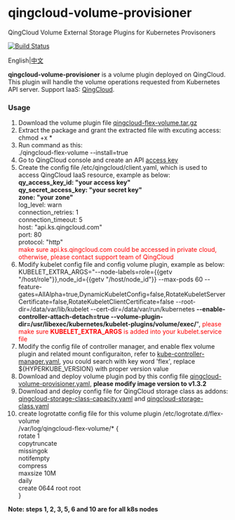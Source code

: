 # qingcloud-volume-provisioner
QingCloud Volume External Storage Plugins for Kubernetes Provisoners

[![Build Status](https://travis-ci.org/yunify/qingcloud-volume-provisioner.svg?branch=master)](https://travis-ci.org/yunify/qingcloud-volume-provisioner)

English|[中文](README_zh.md)

**qingcloud-volume-provisioner** is a volume plugin deployed on QingCloud. This plugin will handle the volume operations requested from Kubernetes API server. Support IaaS: [QingCloud](http://qingcloud.com).

### Usage
1. Download the volume plugin file [qingcloud-flex-volume.tar.gz](https://pek3a.qingstor.com/k8s-qingcloud/k8s/qingcloud/volume/v1.3.2/qingcloud-flex-volume.tar.gz)   
1. Extract the package and grant the extracted file with excuting access:  
chmod +x *  
1. Run command as this:  
./qingcloud-flex-volume  --install=true  
1. Go to QingCloud console and create an API [access key](https://console.qingcloud.com/access_keys/)  
1. Create the config file /etc/qingcloud/client.yaml, which is used to access QingCloud IaaS resource, example as below:  
    **qy_access_key_id: "your access key"**  
    **qy_secret_access_key: "your secret key"**  
    **zone: "your zone"**   
    log_level: warn  
    connection_retries: 1  
    connection_timeout: 5  
    host: "api.ks.qingcloud.com"  
    port: 80  
    protocol: "http"  
    <font color=red>make sure api.ks.qingcloud.com could be accessed in private cloud, otherwise, please contact support team of QingCloud</font>
1. Modify kubelet config file and config volume plugin, example as below:  
KUBELET_EXTRA_ARGS="--node-labels=role={{getv "/host/role"}},node_id={{getv "/host/node_id"}} --max-pods 60 --feature-gates=AllAlpha=true,DynamicKubeletConfig=false,RotateKubeletServerCertificate=false,RotateKubeletClientCertificate=false --root-dir=/data/var/lib/kubelet --cert-dir=/data/var/run/kubernetes **--enable-controller-attach-detach=true --volume-plugin-dir=/usr/libexec/kubernetes/kubelet-plugins/volume/exec/**", <font color=red>please make sure **KUBELET_EXTRA_ARGS** is added into your kubelet.service file</font>  
1. Modify the config file of controller manager, and enable flex volume plugin and related mount configuraiton, refer to [kube-controller-manager.yaml](deploy/kube-controller-manager.yaml
), you could search with key word 'flex', replace ${HYPERKUBE_VERSION} with proper version value  
1. Download and deploy volume plugin pod by this config file [qingcloud-volume-provisioner.yaml](https://github.com/QingCloudAppcenter/kubernetes/blob/master/k8s/manifests/qingcloud-volume-provisioner.yaml), **please modify image version to v1.3.2**  
1. Download and deploy config file for QingCloud storage class as addons: [qingcloud-storage-class-capacity.yaml](https://github.com/QingCloudAppcenter/kubernetes/blob/master/k8s/addons/qingcloud/qingcloud-storage-class-capacity.yaml) and [qingcloud-storage-class.yaml](https://github.com/QingCloudAppcenter/kubernetes/blob/master/k8s/addons/qingcloud/qingcloud-storage-class.yaml)  
1. create logrotatte config file for this volume plugin /etc/logrotate.d/flex-volume  
/var/log/qingcloud-flex-volume/* {  
    rotate 1  
    copytruncate  
    missingok  
    notifempty  
    compress  
    maxsize 10M  
    daily  
    create 0644 root root  
}

**Note: steps 1, 2, 3, 5, 6 and 10 are for all k8s nodes**


